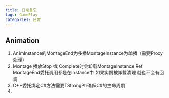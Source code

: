 ```yaml
---
title: 日常备忘
tags: GamePlay
categories: 日常
---
```


<!-- TOC -->


## Animation
1. AnimInstance的MontageEnd为多播MontageInstance为单播（需要Proxy处理）
2. Montage 播放Stop 或 Complete时会卸载MontageInstance Ref MontageEnd委托调用都是在Instance中  如果实例被卸载清理 就也不会有回调
3. C++委托绑定C#方法需要TStrongPtr确保C#的生命周期
4. 